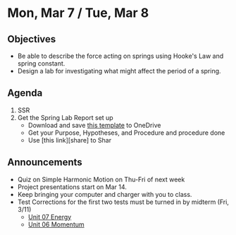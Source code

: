 Mon, Mar 7 / Tue, Mar 8
=================== 
  
Objectives  
------------  
- Be able to describe the force acting on springs using Hooke's Law and spring constant.
- Design a lab for investigating what might affect the period of a spring.

Agenda    
---------    

1. SSR
2. Get the Spring Lab Report set up
	- Download and save [this template][temp] to OneDrive
	- Get your Purpose, Hypotheses, and Procedure and procedure done
	- Use [this link][share] to Shar

Announcements 
-------------  
- Quiz on Simple Harmonic Motion on Thu-Fri of next week
- Project presentations start on Mar 14.
- Keep bringing your computer and charger with you to class.
- Test Corrections for the first two tests must be turned in by midterm (Fri, 3/11)
	- [Unit 07 Energy](https://avon.schoology.com/assignment/5656214362/)
	- [Unit 06 Momentum](https://avon.schoology.com/assignment/5574857809/)


[temp]: https://avon.schoology.com/course/5138386979/materials/gp/5736808063
<!--stackedit_data:
eyJoaXN0b3J5IjpbMTk1ODYzNzM1MywxNDQ2NjY2OTU4LC0zMz
k1NTYyNDAsLTc3NDg3MTgxNiwtOTc4MTQ3MzQzLC0yMTQwNzIz
NzEsLTU1NzIxMzY2NywzNzk2MTI5NzgsMjAxMzAyMTM4Nyw2OT
A3MTgxMCwxODc4Njc5NjE2LDE0MjY1MDc2OTksLTIxMjM3OTg1
NTMsMjU0MDE2MjUsLTEzNDY0NzYzNTksMTYxNzMxMjMxNywzND
czNzI3MzgsLTY5ODUyNDExMiwtMjA5ODU1OTM0LC02NjE5NTUx
ODVdfQ==
-->